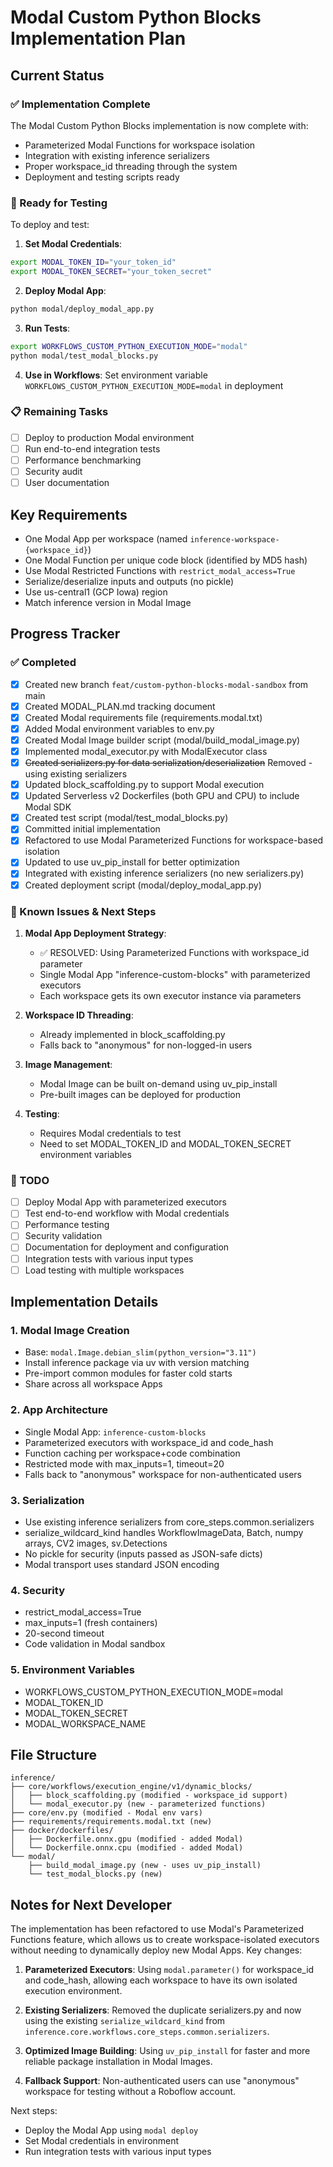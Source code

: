 # Modal Custom Python Blocks Implementation Plan

## Current Status

### ✅ Implementation Complete
The Modal Custom Python Blocks implementation is now complete with:
- Parameterized Modal Functions for workspace isolation  
- Integration with existing inference serializers
- Proper workspace_id threading through the system
- Deployment and testing scripts ready

### 🚀 Ready for Testing
To deploy and test:

1. **Set Modal Credentials**:
```bash
export MODAL_TOKEN_ID="your_token_id"
export MODAL_TOKEN_SECRET="your_token_secret"
```

2. **Deploy Modal App**:
```bash
python modal/deploy_modal_app.py
```

3. **Run Tests**:
```bash
export WORKFLOWS_CUSTOM_PYTHON_EXECUTION_MODE="modal"
python modal/test_modal_blocks.py
```

4. **Use in Workflows**:
Set environment variable `WORKFLOWS_CUSTOM_PYTHON_EXECUTION_MODE=modal` in deployment

### 📋 Remaining Tasks
- [ ] Deploy to production Modal environment
- [ ] Run end-to-end integration tests
- [ ] Performance benchmarking
- [ ] Security audit
- [ ] User documentation

## Key Requirements
- One Modal App per workspace (named `inference-workspace-{workspace_id}`)
- One Modal Function per unique code block (identified by MD5 hash)
- Use Modal Restricted Functions with `restrict_modal_access=True`
- Serialize/deserialize inputs and outputs (no pickle)
- Use us-central1 (GCP Iowa) region
- Match inference version in Modal Image

## Progress Tracker

### ✅ Completed
- [x] Created new branch `feat/custom-python-blocks-modal-sandbox` from main
- [x] Created MODAL_PLAN.md tracking document
- [x] Created Modal requirements file (requirements.modal.txt)
- [x] Added Modal environment variables to env.py
- [x] Created Modal Image builder script (modal/build_modal_image.py)
- [x] Implemented modal_executor.py with ModalExecutor class
- [x] ~~Created serializers.py for data serialization/deserialization~~ Removed - using existing serializers
- [x] Updated block_scaffolding.py to support Modal execution
- [x] Updated Serverless v2 Dockerfiles (both GPU and CPU) to include Modal SDK
- [x] Created test script (modal/test_modal_blocks.py)
- [x] Committed initial implementation
- [x] Refactored to use Modal Parameterized Functions for workspace-based isolation
- [x] Updated to use uv_pip_install for better optimization
- [x] Integrated with existing inference serializers (no new serializers.py)
- [x] Created deployment script (modal/deploy_modal_app.py)

### 🚧 Known Issues & Next Steps

1. **Modal App Deployment Strategy**: 
   - ✅ RESOLVED: Using Parameterized Functions with workspace_id parameter
   - Single Modal App "inference-custom-blocks" with parameterized executors
   - Each workspace gets its own executor instance via parameters
   
2. **Workspace ID Threading**: 
   - Already implemented in block_scaffolding.py
   - Falls back to "anonymous" for non-logged-in users
   
3. **Image Management**: 
   - Modal Image can be built on-demand using uv_pip_install
   - Pre-built images can be deployed for production

4. **Testing**: 
   - Requires Modal credentials to test
   - Need to set MODAL_TOKEN_ID and MODAL_TOKEN_SECRET environment variables

### 📝 TODO
- [ ] Deploy Modal App with parameterized executors
- [ ] Test end-to-end workflow with Modal credentials
- [ ] Performance testing
- [ ] Security validation
- [ ] Documentation for deployment and configuration
- [ ] Integration tests with various input types
- [ ] Load testing with multiple workspaces

## Implementation Details

### 1. Modal Image Creation
- Base: `modal.Image.debian_slim(python_version="3.11")`
- Install inference package via uv with version matching
- Pre-import common modules for faster cold starts
- Share across all workspace Apps

### 2. App Architecture
- Single Modal App: `inference-custom-blocks`
- Parameterized executors with workspace_id and code_hash
- Function caching per workspace+code combination
- Restricted mode with max_inputs=1, timeout=20
- Falls back to "anonymous" workspace for non-authenticated users

### 3. Serialization
- Use existing inference serializers from core_steps.common.serializers
- serialize_wildcard_kind handles WorkflowImageData, Batch, numpy arrays, CV2 images, sv.Detections
- No pickle for security (inputs passed as JSON-safe dicts)
- Modal transport uses standard JSON encoding

### 4. Security
- restrict_modal_access=True
- max_inputs=1 (fresh containers)
- 20-second timeout
- Code validation in Modal sandbox

### 5. Environment Variables
- WORKFLOWS_CUSTOM_PYTHON_EXECUTION_MODE=modal
- MODAL_TOKEN_ID
- MODAL_TOKEN_SECRET  
- MODAL_WORKSPACE_NAME

## File Structure
```
inference/
├── core/workflows/execution_engine/v1/dynamic_blocks/
│   ├── block_scaffolding.py (modified - workspace_id support)
│   └── modal_executor.py (new - parameterized functions)
├── core/env.py (modified - Modal env vars)
├── requirements/requirements.modal.txt (new)
├── docker/dockerfiles/
│   ├── Dockerfile.onnx.gpu (modified - added Modal)
│   └── Dockerfile.onnx.cpu (modified - added Modal)
└── modal/
    ├── build_modal_image.py (new - uses uv_pip_install)
    └── test_modal_blocks.py (new)
```

## Notes for Next Developer

The implementation has been refactored to use Modal's Parameterized Functions feature, which allows us to create workspace-isolated executors without needing to dynamically deploy new Modal Apps. Key changes:

1. **Parameterized Executors**: Using `modal.parameter()` for workspace_id and code_hash, allowing each workspace to have its own isolated execution environment.

2. **Existing Serializers**: Removed the duplicate serializers.py and now using the existing `serialize_wildcard_kind` from `inference.core.workflows.core_steps.common.serializers`.

3. **Optimized Image Building**: Using `uv_pip_install` for faster and more reliable package installation in Modal Images.

4. **Fallback Support**: Non-authenticated users can use "anonymous" workspace for testing without a Roboflow account.

Next steps:
- Deploy the Modal App using `modal deploy`
- Set Modal credentials in environment
- Run integration tests with various input types
